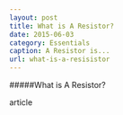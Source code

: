 ```yaml
---
layout: post
title: What is A Resistor?
date: 2015-06-03
category: Essentials
caption: A Resistor is...
url: what-is-a-resisistor
---
```


#####What is A Resistor?

article